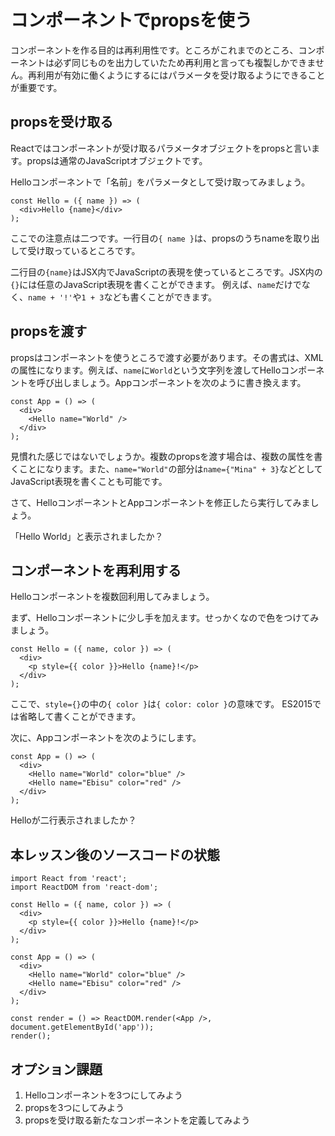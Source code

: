 # コンポーネントでpropsを使う

コンポーネントを作る目的は再利用性です。ところがこれまでのところ、コンポーネントは必ず同じものを出力していたため再利用と言っても複製しかできません。再利用が有効に働くようにするにはパラメータを受け取るようにできることが重要です。

## propsを受け取る

Reactではコンポーネントが受け取るパラメータオブジェクトをpropsと言います。propsは通常のJavaScriptオブジェクトです。

Helloコンポーネントで「名前」をパラメータとして受け取ってみましょう。

```
const Hello = ({ name }) => (
  <div>Hello {name}</div>
);
```

ここでの注意点は二つです。一行目の`{ name }`は、propsのうちnameを取り出して受け取っているところです。

二行目の`{name}`はJSX内でJavaScriptの表現を使っているところです。JSX内の`{}`には任意のJavaScript表現を書くことができます。
例えば、`name`だけでなく、`name + '!'`や`1 + 3`なども書くことができます。

## propsを渡す

propsはコンポーネントを使うところで渡す必要があります。その書式は、XMLの属性になります。例えば、`name`に`World`という文字列を渡してHelloコンポーネントを呼び出しましょう。Appコンポーネントを次のように書き換えます。

```
const App = () => (
  <div>
    <Hello name="World" />
  </div>
);
```

見慣れた感じではないでしょうか。複数のpropsを渡す場合は、複数の属性を書くことになります。また、`name="World"`の部分は`name={"Mina" + 3}`などとしてJavaScript表現を書くことも可能です。

さて、HelloコンポーネントとAppコンポーネントを修正したら実行してみましょう。

「Hello World」と表示されましたか？

## コンポーネントを再利用する

Helloコンポーネントを複数回利用してみましょう。

まず、Helloコンポーネントに少し手を加えます。せっかくなので色をつけてみましょう。

```
const Hello = ({ name, color }) => (
  <div>
    <p style={{ color }}>Hello {name}!</p>
  </div>
);
```

ここで、`style={}`の中の`{ color }`は`{ color: color }`の意味です。
ES2015では省略して書くことができます。

次に、Appコンポーネントを次のようにします。

```
const App = () => (
  <div>
    <Hello name="World" color="blue" />
    <Hello name="Ebisu" color="red" />
  </div>
);
```

Helloが二行表示されましたか？

## 本レッスン後のソースコードの状態

```
import React from 'react';
import ReactDOM from 'react-dom';

const Hello = ({ name, color }) => (
  <div>
    <p style={{ color }}>Hello {name}!</p>
  </div>
);

const App = () => (
  <div>
    <Hello name="World" color="blue" />
    <Hello name="Ebisu" color="red" />
  </div>
);

const render = () => ReactDOM.render(<App />, document.getElementById('app'));
render();
```

## オプション課題

1. Helloコンポーネントを3つにしてみよう
2. propsを3つにしてみよう
3. propsを受け取る新たなコンポーネントを定義してみよう

